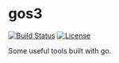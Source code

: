 # gos3

[![Build Status](https://img.shields.io/github/workflow/status/shalldie/gos3/ci?label=build&logo=github&style=flat-square)](https://github.com/shalldie/gos3/actions)
[![License](https://img.shields.io/github/license/shalldie/gos3?logo=github&style=flat-square)](https://github.com/shalldie/gos3)

Some useful tools built with go.
